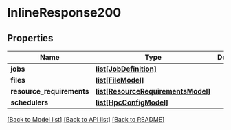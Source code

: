 # InlineResponse200

## Properties
Name | Type | Description | Notes
------------ | ------------- | ------------- | -------------
**jobs** | [**list[JobDefinition]**](JobDefinition.md) |  | [optional] 
**files** | [**list[FileModel]**](FileModel.md) |  | [optional] 
**resource_requirements** | [**list[ResourceRequirementsModel]**](ResourceRequirementsModel.md) |  | [optional] 
**schedulers** | [**list[HpcConfigModel]**](HpcConfigModel.md) |  | [optional] 

[[Back to Model list]](../README.md#documentation-for-models) [[Back to API list]](../README.md#documentation-for-api-endpoints) [[Back to README]](../README.md)

